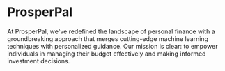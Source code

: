 # ProsperPal
At ProsperPal, we've redefined the landscape of personal finance with a groundbreaking approach that merges cutting-edge machine learning techniques with personalized guidance. Our mission is clear: to empower individuals in managing their budget effectively and making informed investment decisions.
